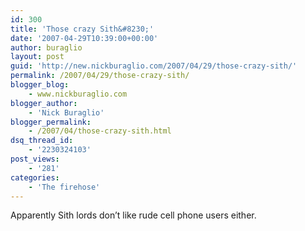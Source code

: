 ```yaml
---
id: 300
title: 'Those crazy Sith&#8230;'
date: '2007-04-29T10:39:00+00:00'
author: buraglio
layout: post
guid: 'http://new.nickburaglio.com/2007/04/29/those-crazy-sith/'
permalink: /2007/04/29/those-crazy-sith/
blogger_blog:
    - www.nickburaglio.com
blogger_author:
    - 'Nick Buraglio'
blogger_permalink:
    - /2007/04/those-crazy-sith.html
dsq_thread_id:
    - '2230324103'
post_views:
    - '281'
categories:
    - 'The firehose'
---
```


Apparently Sith lords don’t like rude cell phone users either.
